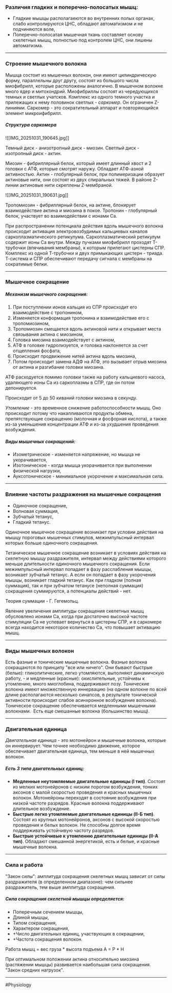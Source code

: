 
### Различия гладких и поперечно-полосатых мышц:

- Гладкие мышцы располагаеются во внутренних полых органах, слабо контролируются ЦНС, обладают автоматизмом и не подчиняются воле,
- Поперечно-полосатая мышечная ткань составляет основу скелетных мышц, полностью под контролем ЦНС, они лишены автоматизма.

---

### Строение мышечного волокна

Мышца состоит из мышечных волокон, они имеют цилиндрическую форму, параллельны друг другу, состоят из большого числа миофибрилл, которые расположены аналогично. В мышечном волокне много ядер и митохондрий.
Миофибриллы состоят из чередующихся темных и светлых учатсков. Комплекс из одного темного участка и прилежащих к нему половинок светлых - *саркомер*. Он ограничен Z-линиями. Саркомер - это сократительный аппарат и повторяющийся элемент микроифибрилл.

##### Структура саркомера

![[IMG_20251031_190645.jpg]]

Темный диск - анизотропный диск - миозин. Светлый диск - изотропный диск - актин. 

Миозин - фибриллярный белок, который имеет длинный хвост и 2 головки с АТФ, которые смотрят наружу. Обладает АТФ-азной активностью. Актин - глобулярный белок, при полимеризации образует актиновые нити, они состоят из двух спиральных тяжей. В районе Z-линии актиновые нити скреплены Z-мембраной. 

![[IMG_20251031_190631.jpg]]

Тропомиозин - фибриллярный белок, на актине, блокирует взаимодействие актина и миозина в покое. Тропонин - глобулярный белок, участвует во взаимодействии с ионами Са.

При распространении потенциала действия вдоль мышечного волокна происходит активация электровозбудимых кальциевых каналов саркоплазматического ретикулума. Саркоплазматический ретикулум содержит ионы Са внутри. Между пучками миофибрилл проходят Т-трубочки (впячивания мембраны), к которым прилегают цистерны СПР. Комплекс из одной Т-трубочки и двух примыкающих цистерн - триада. Т-система и СПР обеспечивают передачу сигнала с мембраны на сократимые белки.

---

### Мышечное сокращение

##### Механизм мышечного сокращения:

1. При поступлении ионов кальция из СПР происходит его взаимодействие с тропонином,
2. Изменяется конформация тропонина и взаимодействие его с тропомиозином, 
3. Тропомиозин смещается вдоль актиновой нити и открывает места связывания актина с миозином,
4. Головка миозина взаимодействует с актином,
5. АТФ в головке гидролизуется, и головка наклоняется за счет отщепления фосфата,
6. Происходит продвижение нитей актина вдоль миозина,
7. Потом происходит замена АДФ на АТФ, это вызывает отрыв миозина от актина и разгибание головки миозина.

АТФ расходуется помимо головки также на работу кальциевого насоса, удаляющего ионы Са из саркоплазмы в СПР, где он потом депонируется.

Происходит от 5 до 50 киваний головки миозина в секунду.

*Утомление* - это временное снижение работоспособности мышц. Оно происходит потому что накапливаются продукты обмена, препятствующие сокращению (молочная и фосфорная кислота), а также из-за уменьшения концентрации АТФ и из-за ухудшения проведения возбуждения.

##### Виды мышечных сокращений:

- Изометрическое - изменяется напряжение, но мышца не укорачивается,
- Изотоническое - когда мышца укорачивается при выполнении физической нагрузки,
- Ауксотоническое - минимальное укорочение и максимальная сила.

---

### Влияние частоты раздражения на мышечные сокращения

- Одиночное сокращение,
- Волновая суммация,
- Зубчатый тетанус,
- Гладкий тетанус.

Одиночное мышечное сокращение возникает при условии действия на мышцу пороговых мышечных стимулов, межимпульсный интервал которых больше одиночного сокращения.

Тетаническое мышечное сокращение возникает в условиях действия на скелетную мышцу раздражителя, интервал между действиями которого меньше длительности одиночного мышечного сокращения. Если межимпульсный интервал попадает в фазу расслабления мышцы, возникает зубчатый тетанус. А если он попадает в фазу укорочения мышцы, возникает гладкий тетанус. Как при гладком (полная суммация), так и при зубчатом тетанусе (неполная суммация) сокращения суммируются, а потенциалы действий - нет.

Теория суммации - Г. Гегемольц.

Явление увеличения амплитуды сокращения скелетных мышц обусловлено ионами Са, когда при достаточно высокой частоте стимуляции Са не успевает вернуться в цистерны СПР, и в саркомере всегда находится некоторое количество Са, что повышает активацию мышц.

---

### Виды мышечных волокон

Есть фазные и тонические мышечные волокна. Фазные волокна сокращаются по принципу "все или ничего". Они бывают быстрые (белые): гликолитические, легко утомляются, выполняют динамичскую работу, - и медленные (красные): окислительные, устойчивы к утомлению, много миоглобина, поддерживают позу. Тонические волокна имеют множественную иннервацию (на одном волокне по всей длине располагаются несколько синапсов, в результате тонической активности происходит слабое асинхронное возбуждение волокна). Тоническое сокращение обеспечивается медленными мышечными волокнами.  Есть еще смешанные волокна (большинство мышц).

---

### Двигательная единица

*Двигательная единица* - это мотонейрон и мышечные волокна, которые он иннервирует. Чем точнее необходимо движение, которое обеспечивает двигательная единица, тем меньше в ней мышечных волокон.

##### Есть 3 типа двигательных единиц:

- **Медленные неутомляемые двигательные единицы (I тип)**. Состоят из мелких мотонейронов с низким порогом возбуждения, тонких аксонов с малой скоростью проведения и красных мышечных волокон. Мотонейроны переходят в состояние возбуждения при низкой частоте разрядов. Красные волокна поддерживают длительное возбуждение.
- **Быстрые легко утомляемые двигательные единицы (II-Б тип)**. Состоят из крупных мотонейронов, аксонов с высокой скоростью проведения и белых волокон. Не способны долгое время поддерживать устойчивую частоту разрядов. 
- **Быстрые устойчивые к утомлению двигательные единицы (II-A тип)**. Обладают смешанной энергетикой, есть и белые, и красные мышечные волокна. 

---


### Сила и работа

"Закон силы": амплитуда сокращения скелетных мышц зависит от силы раздражителя (в определенном диапазоне): чем сильнее раздражитель, тем выше амплитуда сокращения.

##### Сила сокращения скелетной мышцы определяется:

- Поперечным сечением мышцы,
- Длиной мышцы,
- Типом сокращения,
- Характером сокращения,
- +Число двигательных единиц, участвующих в сокращении,
- +Частота сокращения волокон.

Работа мышц = вес груза * высота подъема
А = Р * Н

При оптимальном положении актина относительно миозина (растяжении мышцы) развивается наибольшая сила сокращения. "Закон средних нагрузок".

---
#Physiology 